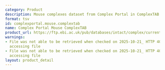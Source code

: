 ```yaml
---
category: Product
description: Mouse complexes dataset from Complex Portal in ComplexTAB format
format: tsv
id: complexportal.mouse.complextab
name: Complex Portal Mouse ComplexTAB
product_url: https://ftp.ebi.ac.uk/pub/databases/intact/complex/current/complextab/mus_musculus.tsv
warnings:
- File was not able to be retrieved when checked on 2025-10-21_ HTTP 404 error when
  accessing file
- File was not able to be retrieved when checked on 2025-10-21_ HTTP 404 error when
  accessing file
layout: product_detail
---
```

